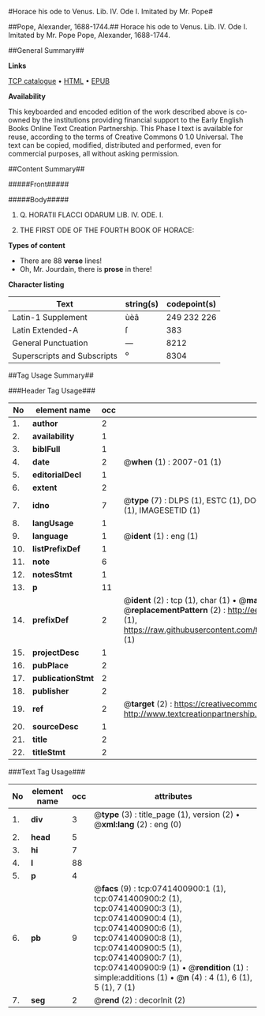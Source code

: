 #Horace his ode to Venus. Lib. IV. Ode I. Imitated by Mr. Pope#

##Pope, Alexander, 1688-1744.##
Horace his ode to Venus. Lib. IV. Ode I. Imitated by Mr. Pope
Pope, Alexander, 1688-1744.

##General Summary##

**Links**

[TCP catalogue](http://www.ota.ox.ac.uk/tcp/)  • 
[HTML](http://tei.it.ox.ac.uk/tcp/Texts-HTML/free/004/004809269.html)  • 
[EPUB](http://tei.it.ox.ac.uk/tcp/Texts-EPUB/free/004/004809269.epub)

**Availability**

This keyboarded and encoded edition of the
	       work described above is co-owned by the institutions
	       providing financial support to the Early English Books
	       Online Text Creation Partnership. This Phase I text is
	       available for reuse, according to the terms of Creative
	       Commons 0 1.0 Universal. The text can be copied,
	       modified, distributed and performed, even for
	       commercial purposes, all without asking permission.


##Content Summary##

#####Front#####

#####Body#####

1. Q. HORATII FLACCI
ODARUM
LIB. IV. ODE. I.

1. THE
FIRST ODE
OF THE
FOURTH BOOK
OF
HORACE:

**Types of content**

  * There are 88 **verse** lines!
  * Oh, Mr. Jourdain, there is **prose** in there!

**Character listing**


|Text|string(s)|codepoint(s)|
|---|---|---|
|Latin-1 Supplement|ùèâ|249 232 226|
|Latin Extended-A|ſ|383|
|General Punctuation|—|8212|
|Superscripts             and Subscripts|⁰|8304|

##Tag Usage Summary##

###Header Tag Usage###

|No|element name|occ|attributes|
|---|---|---|---|
|1.|__author__|2||
|2.|__availability__|1||
|3.|__biblFull__|1||
|4.|__date__|2| @__when__ (1) : 2007-01 (1)|
|5.|__editorialDecl__|1||
|6.|__extent__|2||
|7.|__idno__|7| @__type__ (7) : DLPS (1), ESTC (1), DOCNO (1), TCP (1), GALEDOCNO (1), CONTENTSET (1), IMAGESETID (1)|
|8.|__langUsage__|1||
|9.|__language__|1| @__ident__ (1) : eng (1)|
|10.|__listPrefixDef__|1||
|11.|__note__|6||
|12.|__notesStmt__|1||
|13.|__p__|11||
|14.|__prefixDef__|2| @__ident__ (2) : tcp (1), char (1)  •  @__matchPattern__ (2) : ([0-9\-]+):([0-9IVX]+) (1), (.+) (1)  •  @__replacementPattern__ (2) : http://eebo.chadwyck.com/downloadtiff?vid=$1&page=$2 (1), https://raw.githubusercontent.com/textcreationpartnership/Texts/master/tcpchars.xml#$1 (1)|
|15.|__projectDesc__|1||
|16.|__pubPlace__|2||
|17.|__publicationStmt__|2||
|18.|__publisher__|2||
|19.|__ref__|2| @__target__ (2) : https://creativecommons.org/publicdomain/zero/1.0/ (1), http://www.textcreationpartnership.org/docs/. (1)|
|20.|__sourceDesc__|1||
|21.|__title__|2||
|22.|__titleStmt__|2||


###Text Tag Usage###

|No|element name|occ|attributes|
|---|---|---|---|
|1.|__div__|3| @__type__ (3) : title_page (1), version (2)  •  @__xml:lang__ (2) : eng (0)|
|2.|__head__|5||
|3.|__hi__|7||
|4.|__l__|88||
|5.|__p__|4||
|6.|__pb__|9| @__facs__ (9) : tcp:0741400900:1 (1), tcp:0741400900:2 (1), tcp:0741400900:3 (1), tcp:0741400900:4 (1), tcp:0741400900:6 (1), tcp:0741400900:8 (1), tcp:0741400900:5 (1), tcp:0741400900:7 (1), tcp:0741400900:9 (1)  •  @__rendition__ (1) : simple:additions (1)  •  @__n__ (4) : 4 (1), 6 (1), 5 (1), 7 (1)|
|7.|__seg__|2| @__rend__ (2) : decorInit (2)|
